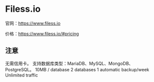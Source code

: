 # Filess.io

官网：https://www.filess.io

价格：https://www.filess.io/#pricing

## 注意

无需信用卡。
支持数据库类型：MariaDB、MySQL、MongoDB、PostgreSQL。
10MB / database
2 databases
1 automatic backup/week
Unlimited traffic